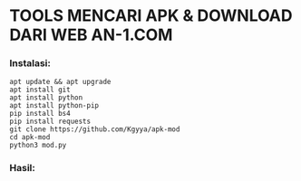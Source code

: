 # TOOLS MENCARI APK & DOWNLOAD DARI WEB AN-1.COM
### Instalasi:
```
apt update && apt upgrade
apt install git
apt install python
apt install python-pip
pip install bs4
pip install requests
git clone https://github.com/Kgyya/apk-mod
cd apk-mod
python3 mod.py
```
### Hasil:
